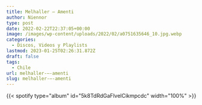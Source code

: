 ```yaml
---
title: Melhaller – Amenti
author: Niennor
type: post
date: 2022-02-22T22:37:05+00:00
image: /images/wp-content/uploads/2022/02/a0751635646_10.jpg.webp
categories:
  - Discos, Videos y Playlists
lastmod: 2023-01-25T02:26:31.872Z
draft: false
tags:
  - Chile
url: melhaller-–-amenti
slug: melhaller-–-amenti
---
```


{{< spotify type="album" id="5k8TdRdGaFlvelCikmpcdc" width="100%"  >}}
